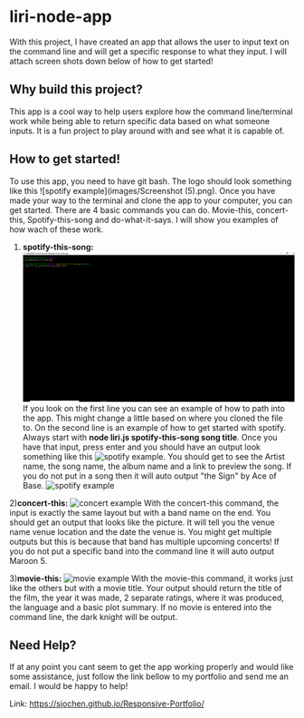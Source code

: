 # liri-node-app
With this project, I have created an app that allows the user to input text on the command line and will get a specific response to what they input. I will attach screen shots down below of how to get started!

## Why build this project?
This app is a cool way to help users explore how the command line/terminal work while being able to return specific data based on what someone inputs. It is a fun project to play around with and see what it is capable of.

## How to get started!
To use this app, you need to have git bash. The logo should look something like this ![spotify example](images/Screenshot (5).png).
Once you have made your way to the terminal and clone the app to your computer, you can get started. There are 4 basic commands you can do. Movie-this, concert-this, Spotify-this-song and do-what-it-says. I will show you examples of how wach of these work.

1) **spotify-this-song:** ![spotify example](images/Screenshot(2).png) If you look on the first line you can see an example of how to path into the app. This might change a little based on where you cloned the file to. On the second line is an example of how to get started with spotify. Always start with **node liri.js spotify-this-song song title**. Once you have that input, press enter and you should have an output look something like this
 ![spotify example](https://raw.githubusercontent.com/images/Screenshot(3).png). You should get to see the Artist name, the song name, the album name and a link to preview the song. If you do not put in a song then it will auto output "the Sign" by Ace of Base.  ![spotify example](https://raw.githubusercontent.com/images/Screenshot(6).png)

2)**concert-this:**  ![concert example](https://raw.githubusercontent.com/images/Screenshot(4).png) With the concert-this command, the input is exactly the same layout but with a band name on the end. You should get an output that looks like the picture. It will tell you the venue name venue location and the date the venue is. You might get multiple outputs but this is because that band has multiple upcoming concerts! If you do not put a specific band into the command line it will auto output Maroon 5.

3)**movie-this:**  ![movie example](https://raw.githubusercontent.com/images/Screenshot(7).png) With the movie-this command, it works just like the others but with a movie title. Your output should return the title of the film, the year it was made, 2 separate ratings, where it was produced, the language and a basic plot summary. If no movie is entered into the command line, the dark knight will be output.

## Need Help?

If at any point you cant seem to get the app working properly and would like some assistance, just follow the link bellow to my portfolio and send me an email. I would be happy to help!

Link: https://sjochen.github.io/Responsive-Portfolio/

